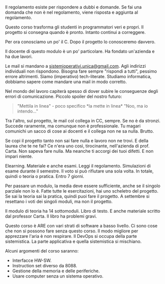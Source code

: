 Il regolamento esiste per rispondere a dubbi e domande.
Se fai una domanda che non è nel regolamento, viene risposta e aggiunta al regolamento.

Questo corso trasforma gli studenti in programmatori veri e propri.
Il progetto si consegna quando è pronto. Intanto continui a correggere.

Per ora conosciamo un po' il C. Dopo il progetto lo conosceremo davvero.

Il docente di questo modulo è un po' <span class="pink">particolare</span>. Ha fondato un'azienda e ha due lavori.

Le mail si mandano a sistemioperativi.unica@gmail.com.
Agli indirizzi individuali non rispondono.
Bisogna fare sempre "rispondi a tutti", pessimo errore altrimenti.
Siamo (imperativo) tech-literate. Studiamo informatica, dobbiamo sapere come mandare una mail in modo corretto.

Nel mondo del lavoro capiterà spesso di dover subire le conseguenze degli errori di comunicazione.
Piccolo spoiler del nostro futuro:
> "Mettila in linea" - poco specifico
> \*la mette in linea\*
> "Noo, ma io intendo..."

Tra l'altro, sul progetto, le mail col collega in CC, sempre.
Se no è da <span class="pink">stronzi</span>. Succede raramente, ma comunque non è professionale.
Tu magari comunichi un sacco di cose ai docenti e il collega non ne sa nulla. <span class="pink">Brutto</span>.

Se copi il progetto tanto non sai fare nulla e lavoro non ne trovi.
E della laurea che te ne fai?
Ce n'era uno così, tirocinante, nell'azienda di prof. Carta. Non sapeva fare nulla.
Ma neanche ti accorgi dei tuoi difetti. E non impari niente.

Elearning. Materiale e anche esami. Leggi il regolamento.
Simulazioni di esame durante il semestre.
Il voto si può rifiutare una sola volta. In totale, quindi o teoria o pratica. Entro 7 giorni.

Per passare un modulo, la media deve essere sufficiente, anche se il singolo parziale non lo è.
Fatte tutte le esercitazioni, hai uno scheletro del progetto.
Se sai la teoria sai la pratica, quindi puoi fare il progetto.
A settembre si resettano i voti dei singoli moduli, ma non il progetto.

Il modulo di teoria ha 14 sottomoduli.
Libro di testo. E anche materiale scritto dal professor Carta.
Il libro ha <span class="pink">problemi gravi</span>.

Questo corso è ARE con vari strati di software a basso livello.
Ci sono cose che non si possono fare senza questo corso.
Il modo migliore per apprezzare l'aria è non respirare.
Il DevOps si occupa della parte sistemistica.
La parte applicativa e quella sistemistica si mischiano.

Alcuni argomenti del corso saranno:
- Interfacce <span class="orange">HW-SW</span>.
- Instruction set diverso da 8088.
- Gestione della memoria e delle periferiche.
- Usare computer senza un sistema operativo.